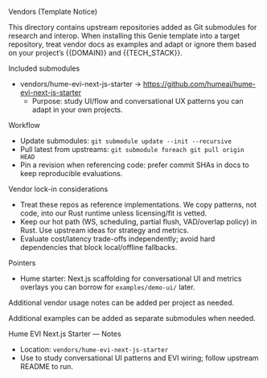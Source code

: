 Vendors (Template Notice)

This directory contains upstream repositories added as Git submodules for research and interop. When installing this Genie template into a target repository, treat vendor docs as examples and adapt or ignore them based on your project’s {{DOMAIN}} and {{TECH_STACK}}.

Included submodules
- vendors/hume-evi-next-js-starter → https://github.com/humeai/hume-evi-next-js-starter
  - Purpose: study UI/flow and conversational UX patterns you can adapt in your own projects.

Workflow
- Update submodules: `git submodule update --init --recursive`
- Pull latest from upstreams: `git submodule foreach git pull origin HEAD`
- Pin a revision when referencing code: prefer commit SHAs in docs to keep reproducible evaluations.

Vendor lock-in considerations
- Treat these repos as reference implementations. We copy patterns, not code, into our Rust runtime unless licensing/fit is vetted.
- Keep our hot path (WS, scheduling, partial flush, VAD/overlap policy) in Rust. Use upstream ideas for strategy and metrics.
- Evaluate cost/latency trade-offs independently; avoid hard dependencies that block local/offline fallbacks.

Pointers
- Hume starter: Next.js scaffolding for conversational UI and metrics overlays you can borrow for `examples/demo-ui/` later.

Additional vendor usage notes can be added per project as needed.

Additional examples can be added as separate submodules when needed.

Hume EVI Next.js Starter — Notes
- Location: `vendors/hume-evi-next-js-starter`
- Use to study conversational UI patterns and EVI wiring; follow upstream README to run.
